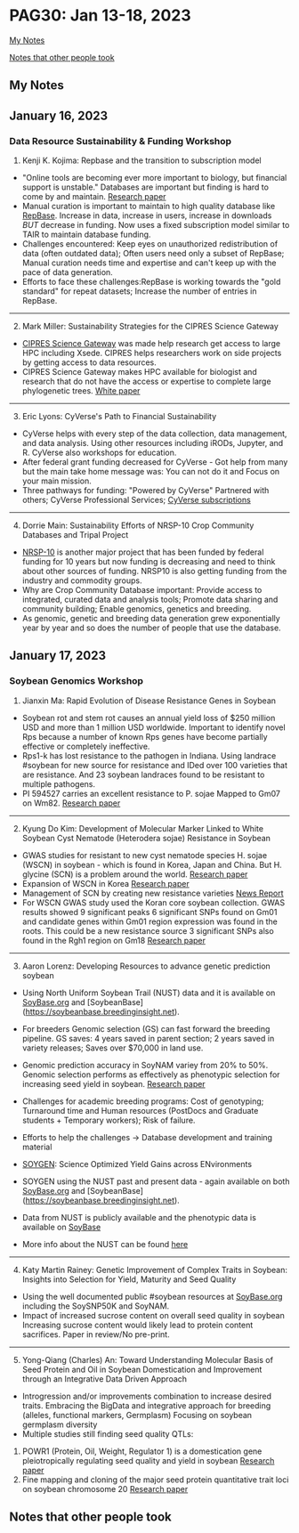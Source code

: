 PAG30: Jan 13-18, 2023
======================

[My Notes](##My-Notes)

[Notes that other people took](##Notes-that-other-people-took)

## My Notes

## January 16, 2023

### __Data Resource Sustainability & Funding Workshop__ 

1. Kenji K. Kojima: Repbase and the transition to subscription model

  * "Online tools are becoming ever more important to biology, but financial support is unstable." Databases are important but finding is hard to come by and maintain. [Research paper](https://www.nature.com/articles/489019a)
  * Manual curation is important to maintain to high quality database like [RepBase](girinst.org/repbase/). Increase in data, increase in users, increase in downloads *BUT* decrease in funding. Now uses a fixed subscription model similar to TAIR to maintain database funding.
  * Challenges encountered: Keep eyes on unauthorized redistribution of data (often outdated data); Often users need only a subset of RepBase; Manual curation needs time and expertise and can't keep up with the pace of data generation.
  * Efforts to face these challenges:RepBase is working towards the "gold standard" for repeat datasets; Increase the number of entries in RepBase.

----

2. Mark Miller: Sustainability Strategies for the CIPRES Science Gateway

  *  [CIPRES Science Gateway](https://phylo.org) was made help research get access to large HPC including Xsede. CIPRES helps researchers work on side projects by getting access to data resources. 
  *  CIPRES Science Gateway makes HPC available for biologist and research that do not have the access or expertise to complete large phylogenetic trees. [White paper](http://www.phylo.org/sub_sections/portal/sc2010_paper.pdf)

----

3. Eric Lyons: CyVerse's Path to Financial Sustainability

  * CyVerse helps with every step of the data collection, data management, and data analysis. Using other resources including iRODs, Jupyter, and R. CyVerse also workshops for education.
  * After federal grant funding decreased for CyVerse - Got help from many but the main take home message was: You can not do it and Focus on your main mission.
  * Three pathways for funding: "Powered by CyVerse" Partnered with others; CyVerse Professional Services; [CyVerse subscriptions](https://cyverse.org/subscribe)

------

4. Dorrie Main: Sustainability Efforts of NRSP-10 Crop Community Databases and Tripal Project

  * [NRSP-10](nrsp10.org) is another major project that has been funded by federal funding for 10 years but now funding is decreasing and need to think about other sources of funding. NRSP10 is also getting funding from the industry and commodity groups.
  * Why are Crop Community Database important: Provide access to integrated, curated data and analysis tools; Promote data sharing and community building; Enable genomics, genetics and breeding.
  * As genomic, genetic and breeding data generation grew exponentially year by year and so does the number of people that use the database. 
 

## January 17, 2023

### __Soybean Genomics Workshop__

1. Jianxin Ma: Rapid Evolution of Disease Resistance Genes in Soybean

  * Soybean rot and stem rot causes an annual yield loss of $250 million USD and more than 1 million USD worldwide. Important to identify novel Rps because a number of known Rps genes have become partially effective or completely ineffective.
  * Rps1-k has lost resistance to the pathogen in Indiana. Using landrace #soybean for new source for resistance and IDed over 100 varieties that are resistance. And 23 soybean landraces found to be resistant to multiple pathogens.
  * PI 594527 carries an excellent resistance to P. sojae Mapped to Gm07 on Wm82. [Research paper](https://pubmed.ncbi.nlm.nih.gov/26660465/)

----

2. Kyung Do Kim: Development of Molecular Marker Linked to White Soybean Cyst Nematode (Heterodera sojae) Resistance in Soybean

  * GWAS studies for resistant to new cyst nematode species H. sojae (WSCN) in soybean - which is found in Korea, Japan and China. But H. glycine (SCN) is a problem around the world. [Research paper](https://apsjournals.apsnet.org/doi/full/10.1094/PHP-10-20-0094-BR)
  * Expansion of WSCN in Korea [Research paper](https://apsjournals.apsnet.org/doi/full/10.1094/PDIS-09-19-1932-SC)
  * Management of SCN by creating new resistance varieties [News Report](https://crops.extension.iastate.edu/cropnews/2021/10/scn-resistant-soybean-varieties-iowa-2022)
  * For WSCN GWAS study used the Koran core soybean collection. GWAS results showed 9 significant peaks 
6 significant SNPs found on Gm01 and candidate genes within Gm01 region expression was found in the roots. This could be a new resistance source 3 significant SNPs also found in the Rgh1 region on Gm18 [Research paper](https://journals.plos.org/plosone/article?id=10.1371/journal.pone.0224074)

---

3. Aaron Lorenz: Developing Resources to advance genetic prediction soybean 

  * Using North Uniform Soybean Trail (NUST) data and it is available on [SoyBase.org](SoyBase.og) and [SoybeanBase] (https://soybeanbase.breedinginsight.net). 
  * For breeders Genomic selection (GS) can fast forward the breeding pipeline. GS saves: 4 years saved in parent section; 2 years saved in variety releases; Saves over $70,000 in land use.
  * Genomic prediction accuracy in SoyNAM variey from 20% to 50%. Genomic selection performs as effectively as phenotypic selection for increasing seed yield in soybean. [Research paper](https://acsess.onlinelibrary.wiley.com/doi/full/10.1002/tpg2.20285)
  * Challenges for academic breeding programs: Cost of genotyping; Turnaround time and Human resources (PostDocs and Graduate students + Temporary workers); Risk of failure. 
  * Efforts to help the challenges -> Database development and training material
  
  * [SOYGEN](https://ncsrp.com/wp-content/uploads/2022/02/NCSRP-2021-Genetic-Gain.pdf): Science Optimized Yield Gains across ENvironments
  * SOYGEN using the NUST past and present data - again available on both [SoyBase.org](SoyBase.og) and [SoybeanBase] (https://soybeanbase.breedinginsight.net). 
  * Data from NUST is publicly available and the phenotypic data is available on [SoyBase](https://soybase.org/ncsrp/queryportal/)
  * More info about the NUST can be found [here](https://www.ars.usda.gov/ARSUSERFILES/50200500/NUST/2020%20NUST.PDF)
  
---

4. Katy Martin Rainey: Genetic Improvement of Complex Traits in Soybean: Insights into Selection for Yield, Maturity and Seed Quality

  * Using the well documented public #soybean resources at [SoyBase.org](SoyBase.org) including the SoySNP50K and SoyNAM.
  * Impact of increased sucrose content on overall seed quality in soybean Increasing sucrose content would likely lead to protein content sacrifices. Paper in review/No pre-print.

---

5. Yong-Qiang (Charles) An:  Toward Understanding Molecular Basis of Seed Protein and Oil in Soybean Domestication and Improvement through an Integrative Data Driven Approach

  * Introgression and/or improvements combination to increase desired traits. Embracing the BigData and integrative approach for breeding (alleles, functional markers, Germplasm) Focusing on soybean germplasm diversity
  * Multiple studies still finding seed quality QTLs: 
  1. POWR1 (Protein, Oil, Weight, Regulator 1) is a domestication gene pleiotropically regulating seed quality and yield in soybean [Research paper](https://www.nature.com/articles/s41467-022-30314-7)
  2. Fine mapping and cloning of the major seed protein quantitative trait loci on soybean chromosome 20 [Research paper](https://pubmed.ncbi.nlm.nih.gov/34978122/)

## Notes that other people took
